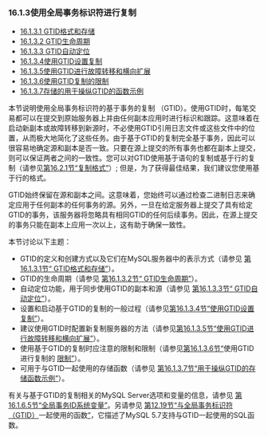### 16.1.3使用全局事务标识符进行复制

- [16.1.3.1 GTID格式和存储](https://dev.mysql.com/doc/refman/5.7/en/replication-gtids-concepts.html)
- [16.1.3.2 GTID生命周期](https://dev.mysql.com/doc/refman/5.7/en/replication-gtids-lifecycle.html)
- [16.1.3.3 GTID自动定位](https://dev.mysql.com/doc/refman/5.7/en/replication-gtids-auto-positioning.html)
- [16.1.3.4使用GTID设置复制](https://dev.mysql.com/doc/refman/5.7/en/replication-gtids-howto.html)
- [16.1.3.5使用GTID进行故障转移和横向扩展](https://dev.mysql.com/doc/refman/5.7/en/replication-gtids-failover.html)
- [16.1.3.6使用GTID复制的限制](https://dev.mysql.com/doc/refman/5.7/en/replication-gtids-restrictions.html)
- [16.1.3.7存储的用于操纵GTID的函数示例](https://dev.mysql.com/doc/refman/5.7/en/replication-gtids-functions.html)



本节说明使用全局事务标识符的基于事务的复制 （GTID）。使用GTID时，每笔交易都可以在提交到原始服务器上并由任何副本应用时进行标识和跟踪。这意味着在启动新副本或故障转移到新源时，不必使用GTID引用日志文件或这些文件中的位置，从而极大地简化了这些任务。由于基于GTID的复制完全基于事务，因此可以很容易地确定源和副本是否一致。只要在源上提交的所有事务也都在副本上提交，则可以保证两者之间的一致性。您可以对GTID使用基于语句的复制或基于行的复制（请参见[第16.2.1节“复制格式”](https://dev.mysql.com/doc/refman/5.7/en/replication-formats.html)）; 但是，为了获得最佳结果，我们建议您使用基于行的格式。

GTID始终保留在源和副本之间。这意味着，您始终可以通过检查二进制日志来确定应用于任何副本的任何事务的源。另外，一旦在给定服务器上提交了具有给定GTID的事务，该服务器将忽略具有相同GTID的任何后续事务。因此，在源上提交的事务只能在副本上应用一次以上，这有助于确保一致性。

本节讨论以下主题：

- GTID的定义和创建方式以及它们在MySQL服务器中的表示方式（请参见 [第16.1.3.1节“ GTID格式和存储”](https://dev.mysql.com/doc/refman/5.7/en/replication-gtids-concepts.html)）。
- GTID的生命周期（请参见 [第16.1.3.2节“ GTID生命周期”](https://dev.mysql.com/doc/refman/5.7/en/replication-gtids-lifecycle.html)）。
- 自动定位功能，用于同步使用GTID的副本和源（请参见 [第16.1.3.3节“ GTID自动定位”](https://dev.mysql.com/doc/refman/5.7/en/replication-gtids-auto-positioning.html)）。
- 设置和启动基于GTID的复制的一般过程（请参见[第16.1.3.4节“使用GTID设置复制”](https://dev.mysql.com/doc/refman/5.7/en/replication-gtids-howto.html)）。
- 建议使用GTID时配置新复制服务器的方法（请参见[第16.1.3.5节“使用GTID进行故障转移和横向扩展”](https://dev.mysql.com/doc/refman/5.7/en/replication-gtids-failover.html)）。
- 使用基于GTID的复制时应注意的限制和限制（请参见[第16.1.3.6节“](https://dev.mysql.com/doc/refman/5.7/en/replication-gtids-restrictions.html)使用GTID进行复制的 [限制”](https://dev.mysql.com/doc/refman/5.7/en/replication-gtids-restrictions.html)）。
- 可用于与GTID一起使用的存储函数（请参见 [第16.1.3.7节“用于操纵GTID的存储函数示例”](https://dev.mysql.com/doc/refman/5.7/en/replication-gtids-functions.html)）。

有关与基于GTID的复制相关的MySQL Server选项和变量的信息，请参见 [第16.1.6.5节“全局事务ID系统变量”](https://dev.mysql.com/doc/refman/5.7/en/replication-options-gtids.html)。另请参见 [第12.19节“与全局事务标识符（GTID）](https://dev.mysql.com/doc/refman/5.7/en/gtid-functions.html)一起使用的函数[”](https://dev.mysql.com/doc/refman/5.7/en/gtid-functions.html)，它描述了MySQL 5.7支持与GTID一起使用的SQL函数。